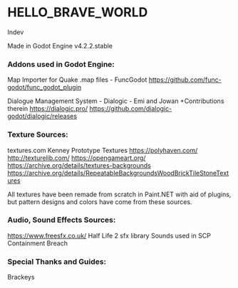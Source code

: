 # HELLO_BRAVE_WORLD
 
Indev

Made in Godot Engine v4.2.2.stable

###	Addons used in Godot Engine:
Map Importer for Quake .map files - FuncGodot
https://github.com/func-godot/func_godot_plugin

Dialogue Management System - Dialogic - Emi and Jowan +Contributions therein
https://dialogic.pro/
https://github.com/dialogic-godot/dialogic/releases

###	Texture Sources:
textures.com
Kenney Prototype Textures
https://polyhaven.com/
http://texturelib.com/
https://opengameart.org/
https://archive.org/details/textures-backgrounds
https://archive.org/details/RepeatableBackgroundsWoodBrickTileStoneTextures

All textures have been remade from scratch in Paint.NET with aid of plugins, but pattern designs and colors have come from these sources.

###	Audio, Sound Effects Sources:
https://www.freesfx.co.uk/
Half Life 2 sfx library
Sounds used in SCP Containment Breach


###	Special Thanks and Guides:
Brackeys 